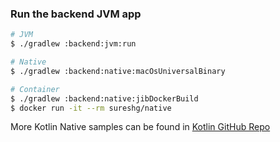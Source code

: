 ### Run the backend JVM app

```bash
# JVM
$ ./gradlew :backend:jvm:run

# Native
$ ./gradlew :backend:native:macOsUniversalBinary

# Container
$ ./gradlew :backend:native:jibDockerBuild
$ docker run -it --rm sureshg/native
```

More Kotlin Native samples can be found
in [Kotlin GitHub Repo](https://github.com/JetBrains/kotlin/tree/master/kotlin-native/backend.native/tests/samples)
